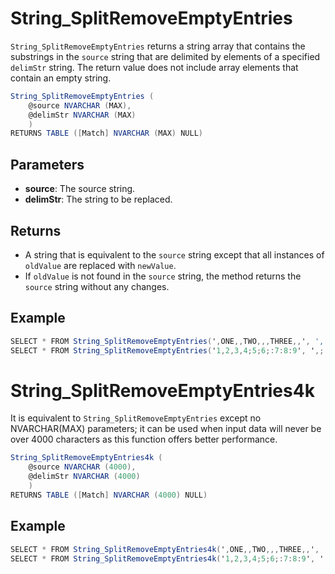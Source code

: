 # String_SplitRemoveEmptyEntries

`String_SplitRemoveEmptyEntries` returns a string array that contains the substrings in the `source` string that are delimited by elements of a specified `delimStr` string. The return value does not include array elements that contain an empty string.

```csharp
String_SplitRemoveEmptyEntries (
	@source NVARCHAR (MAX),
	@delimStr NVARCHAR (MAX)
	)
RETURNS TABLE ([Match] NVARCHAR (MAX) NULL)
```

## Parameters

  - **source**: The source string.
  - **delimStr**: The string to be replaced.

## Returns

 - A string that is equivalent to the `source` string except that all instances of `oldValue` are replaced with `newValue`. 
 - If `oldValue` is not found in the `source` string, the method returns the `source` string without any changes.

## Example

```csharp
SELECT * FROM String_SplitRemoveEmptyEntries(',ONE,,TWO,,,THREE,,', ',')
SELECT * FROM String_SplitRemoveEmptyEntries('1,2,3,4;5;6;:7:8:9', ',;:')
```

# String_SplitRemoveEmptyEntries4k

It is equivalent to `String_SplitRemoveEmptyEntries` except no NVARCHAR(MAX) parameters; it can be used when input data will never be over 4000 characters as this function offers better performance.

```csharp
String_SplitRemoveEmptyEntries4k (
	@source NVARCHAR (4000),
	@delimStr NVARCHAR (4000)
	)
RETURNS TABLE ([Match] NVARCHAR (4000) NULL)
```

## Example

```csharp
SELECT * FROM String_SplitRemoveEmptyEntries4k(',ONE,,TWO,,,THREE,,', ',')
SELECT * FROM String_SplitRemoveEmptyEntries4k('1,2,3,4;5;6;:7:8:9', ',;:')
```